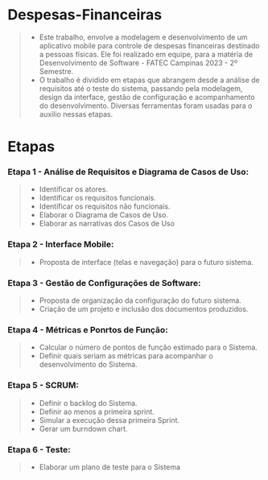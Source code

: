 # Despesas-Financeiras

>- Este trabalho, envolve a modelagem e desenvolvimento de um aplicativo mobile para controle de despesas financeiras destinado a pessoas físicas.
Ele foi realizado em equipe, para a matéria de Desenvolvimento de Software - FATEC Campinas 2023 - 2º Semestre.
>- O trabalho é dividido em etapas que abrangem desde a análise de requisitos até o teste do sistema, passando pela modelagem, design da interface, gestão de configuração e acompanhamento 
do desenvolvimento. Diversas ferramentas foram usadas para o auxilio nessas etapas.

# Etapas
### Etapa 1 - Análise de Requisitos e Diagrama de Casos de Uso:
>- Identificar os atores.
>- Identificar os requisitos funcionais.
>- Identificar os requisitos não funcionais.
>- Elaborar o Diagrama de Casos de Uso.
>- Elaborar as narrativas dos Casos de Uso 
### Etapa 2 - Interface Mobile:
>- Proposta de interface (telas e navegação) para o futuro sistema.  
### Etapa 3 - Gestão de Configurações de Software:
>- Proposta de organização da configuração do futuro sistema.
>- Criação de um projeto e inclusão dos documentos produzidos.
### Etapa 4 - Métricas e Ponrtos de Função:
>- Calcular o número de pontos de função estimado para o Sistema.
>- Definir quais seriam as métricas para acompanhar o desenvolvimento do Sistema.  
### Etapa 5 - SCRUM:
>- Definir o backlog do Sistema.
>- Definir ao menos a primeira sprint.
>- Simular a execução dessa primeira Sprint.
>- Gerar um burndown chart. 
### Etapa 6 - Teste:
>- Elaborar um plano de teste para o Sistema 


